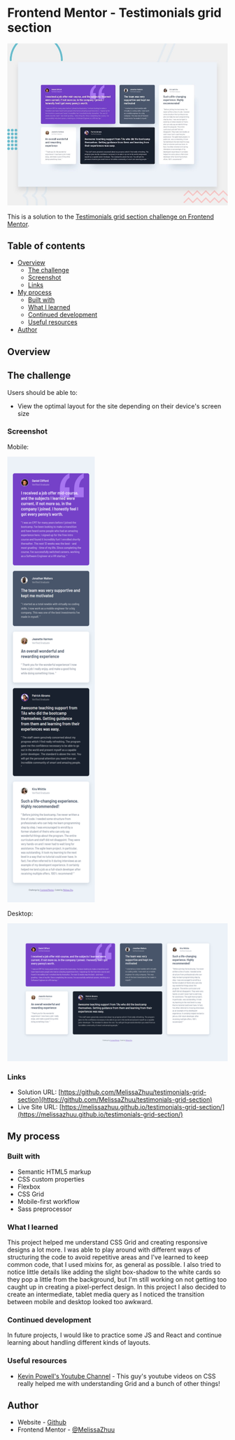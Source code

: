 # Frontend Mentor - Testimonials grid section

![Design preview for the Testimonials grid section coding challenge](./design/desktop-preview.jpg)

This is a solution to the [Testimonials grid section challenge on Frontend Mentor](https://www.frontendmentor.io/challenges/testimonials-grid-section-Nnw6J7Un7).

## Table of contents

- [Overview](#overview)
  - [The challenge](#the-challenge)
  - [Screenshot](#screenshot)
  - [Links](#links)
- [My process](#my-process)
  - [Built with](#built-with)
  - [What I learned](#what-i-learned)
  - [Continued development](#continued-development)
  - [Useful resources](#useful-resources)
- [Author](#author)

## Overview

## The challenge

Users should be able to:

- View the optimal layout for the site depending on their device's screen size

### Screenshot

Mobile:

<img src="/images/mobile-screenshot.png" width="200"/>

Desktop:

![](/images/desktop-screenshot.png)

### Links

- Solution URL: [https://github.com/MelissaZhuu/testimonials-grid-section](https://github.com/MelissaZhuu/testimonials-grid-section)
- Live Site URL: [https://melissazhuu.github.io/testimonials-grid-section/](https://melissazhuu.github.io/testimonials-grid-section/)

## My process

### Built with

- Semantic HTML5 markup
- CSS custom properties
- Flexbox
- CSS Grid
- Mobile-first workflow
- Sass preprocessor

### What I learned

This project helped me understand CSS Grid and creating responsive designs a lot more. I was able to play around with different ways of structuring the code to avoid repetitive areas and I've learned to keep common code, that I used mixins for, as general as possible. I also tried to notice little details like adding the slight box-shadow to the white cards so they pop a little from the background, but I'm still working on not getting too caught up in creating a pixel-perfect design. In this project I also decided to create an intermediate, tablet media query as I noticed the transition between mobile and desktop looked too awkward.

### Continued development

In future projects, I would like to practice some JS and React and continue learning about handling different kinds of layouts.

### Useful resources

- [Kevin Powell's Youtube Channel](https://www.youtube.com/@KevinPowell) - This guy's youtube videos on CSS really helped me with understanding Grid and a bunch of other things!

## Author

- Website - [Github](https://github.com/MelissaZhuu)
- Frontend Mentor - [@MelissaZhuu](https://www.frontendmentor.io/profile/MelissaZhuu)
